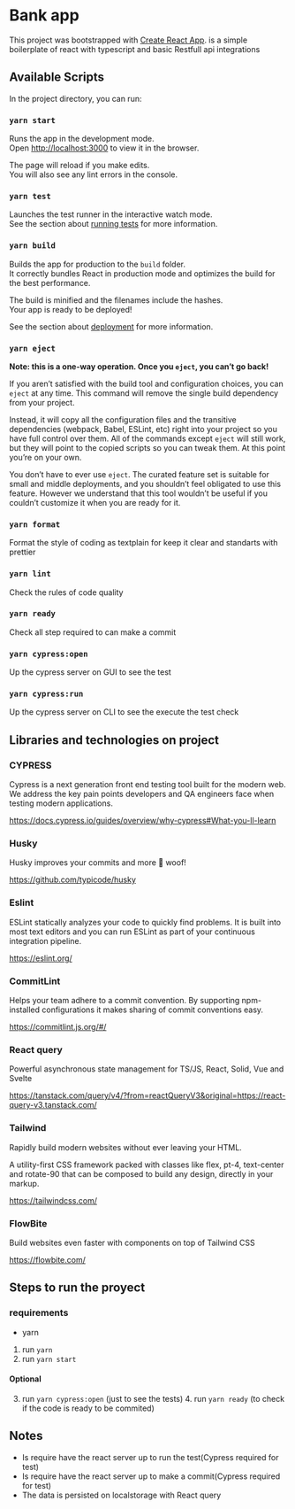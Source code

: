 # Bank app

This project was bootstrapped with [Create React App](https://github.com/facebook/create-react-app).
is a simple boilerplate of react with typescript and basic Restfull api integrations

## Available Scripts

In the project directory, you can run:

### `yarn start`

Runs the app in the development mode.\
Open [http://localhost:3000](http://localhost:3000) to view it in the browser.

The page will reload if you make edits.\
You will also see any lint errors in the console.

### `yarn test`

Launches the test runner in the interactive watch mode.\
See the section about [running tests](https://facebook.github.io/create-react-app/docs/running-tests) for more information.

### `yarn build`

Builds the app for production to the `build` folder.\
It correctly bundles React in production mode and optimizes the build for the best performance.

The build is minified and the filenames include the hashes.\
Your app is ready to be deployed!

See the section about [deployment](https://facebook.github.io/create-react-app/docs/deployment) for more information.

### `yarn eject`

**Note: this is a one-way operation. Once you `eject`, you can’t go back!**

If you aren’t satisfied with the build tool and configuration choices, you can `eject` at any time. This command will remove the single build dependency from your project.

Instead, it will copy all the configuration files and the transitive dependencies (webpack, Babel, ESLint, etc) right into your project so you have full control over them. All of the commands except `eject` will still work, but they will point to the copied scripts so you can tweak them. At this point you’re on your own.

You don’t have to ever use `eject`. The curated feature set is suitable for small and middle deployments, and you shouldn’t feel obligated to use this feature. However we understand that this tool wouldn’t be useful if you couldn’t customize it when you are ready for it.

### `yarn format`

Format the style of coding as textplain for keep it clear and standarts with prettier

### `yarn lint`

Check the rules of code quality

### `yarn ready`

Check all step required to can make a commit

### `yarn cypress:open`

Up the cypress server on GUI to see the test

### `yarn cypress:run`

Up the cypress server on CLI to see the execute the test check

## Libraries and technologies on project

### CYPRESS

Cypress is a next generation front end testing tool built for the modern web. We address the key pain points developers and QA engineers face when testing modern applications.

https://docs.cypress.io/guides/overview/why-cypress#What-you-ll-learn

### Husky

Husky improves your commits and more 🐶 woof!

https://github.com/typicode/husky

### Eslint

ESLint statically analyzes your code to quickly find problems. It is built into most text editors and you can run ESLint as part of your continuous integration pipeline.

https://eslint.org/

### CommitLint

Helps your team adhere to a commit convention. By supporting npm-installed configurations it makes sharing of commit conventions easy.

https://commitlint.js.org/#/

### React query

Powerful asynchronous state management for TS/JS, React, Solid, Vue and Svelte

https://tanstack.com/query/v4/?from=reactQueryV3&original=https://react-query-v3.tanstack.com/

### Tailwind

Rapidly build modern websites without ever leaving your HTML.

A utility-first CSS framework packed with classes like flex, pt-4, text-center and rotate-90 that can be composed to build any design, directly in your markup.

https://tailwindcss.com/

### FlowBite

Build websites even faster with components on top of Tailwind CSS

https://flowbite.com/

## Steps to run the proyect

### requirements

- yarn

1. run `yarn`
2. run `yarn start`

#### Optional

3.  run `yarn cypress:open` (just to see the tests) 4. run `yarn ready` (to check if the code is ready to be commited)

## Notes

- Is require have the react server up to run the test(Cypress required for test)
- Is require have the react server up to make a commit(Cypress required for test)
- The data is persisted on localstorage with React query
